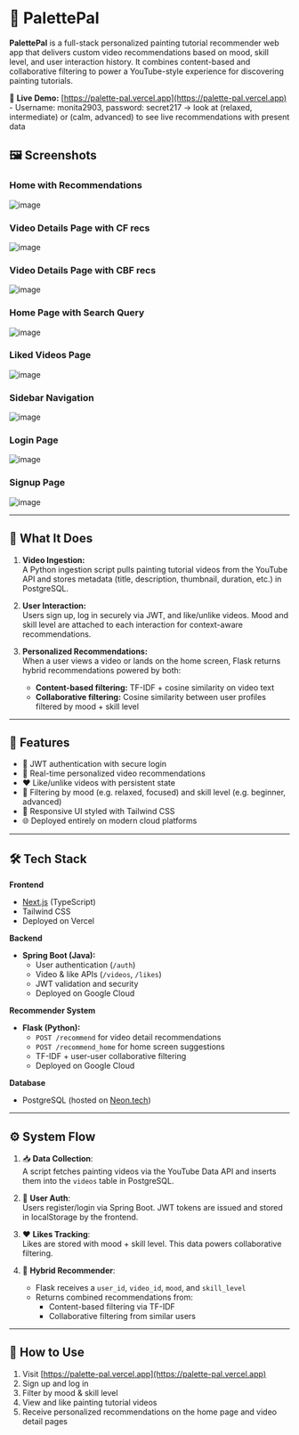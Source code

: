# 🎨 PalettePal

**PalettePal** is a full-stack personalized painting tutorial recommender web app that delivers custom video recommendations based on mood, skill level, and user interaction history. It combines content-based and collaborative filtering to power a YouTube-style experience for discovering painting tutorials.

🔗 **Live Demo:** [https://palette-pal.vercel.app](https://palette-pal.vercel.app)
      - Username: monita2903, password: secret217 -> look at (relaxed, intermediate) or (calm, advanced) to see live recommendations with present data

## 🖼️ Screenshots

### Home with Recommendations
![image](https://github.com/user-attachments/assets/247dbd6c-6883-4641-87f6-1311b6967f49)

### Video Details Page with CF recs
![image](https://github.com/user-attachments/assets/99ac1ec4-46aa-45d1-8935-f38a2fdc800e)

### Video Details Page with CBF recs
![image](https://github.com/user-attachments/assets/02a8e88e-ba32-476f-82b9-e5bce8b9dad9)

### Home Page with Search Query
![image](https://github.com/user-attachments/assets/46a5c845-d2c2-49a2-b1ad-882b9624d032)

### Liked Videos Page
![image](https://github.com/user-attachments/assets/50b10fa0-66ad-4f3d-ab1d-cd249433fe36)

### Sidebar Navigation 
![image](https://github.com/user-attachments/assets/6b9dee8e-6049-4ffd-9519-2604b69d389f)

### Login Page 
![image](https://github.com/user-attachments/assets/86ca2043-40f9-45f7-a5e3-a5175a40ea01)

### Signup Page
![image](https://github.com/user-attachments/assets/9fd7a46e-9f54-4454-a5d7-04f456b2b2fc)

---

## 🧠 What It Does

1. **Video Ingestion:**  
   A Python ingestion script pulls painting tutorial videos from the YouTube API and stores metadata (title, description, thumbnail, duration, etc.) in PostgreSQL.

2. **User Interaction:**  
   Users sign up, log in securely via JWT, and like/unlike videos. Mood and skill level are attached to each interaction for context-aware recommendations.

3. **Personalized Recommendations:**  
   When a user views a video or lands on the home screen, Flask returns hybrid recommendations powered by both:
   - **Content-based filtering:** TF-IDF + cosine similarity on video text
   - **Collaborative filtering:** Cosine similarity between user profiles filtered by mood + skill level

---

## 🚀 Features

- 🔐 JWT authentication with secure login
- 🧠 Real-time personalized video recommendations
- ❤️ Like/unlike videos with persistent state
- 🎯 Filtering by mood (e.g. relaxed, focused) and skill level (e.g. beginner, advanced)
- 🎨 Responsive UI styled with Tailwind CSS
- 🌐 Deployed entirely on modern cloud platforms

---

## 🛠️ Tech Stack

**Frontend**
- [Next.js](https://nextjs.org/) (TypeScript)
- Tailwind CSS
- Deployed on Vercel

**Backend**
- **Spring Boot (Java):**
  - User authentication (`/auth`)
  - Video & like APIs (`/videos`, `/likes`)
  - JWT validation and security
  - Deployed on Google Cloud

**Recommender System**
- **Flask (Python):**
  - `POST /recommend` for video detail recommendations
  - `POST /recommend_home` for home screen suggestions
  - TF-IDF + user-user collaborative filtering
  - Deployed on Google Cloud

**Database**
- PostgreSQL (hosted on [Neon.tech](https://neon.tech))

---

## ⚙️ System Flow

1. 📥 **Data Collection**:  
   A script fetches painting videos via the YouTube Data API and inserts them into the `videos` table in PostgreSQL.

2. 👤 **User Auth**:  
   Users register/login via Spring Boot. JWT tokens are issued and stored in localStorage by the frontend.

3. ❤️ **Likes Tracking**:  
   Likes are stored with mood + skill level. This data powers collaborative filtering.

4. 🧠 **Hybrid Recommender**:  
   - Flask receives a `user_id`, `video_id`, `mood`, and `skill_level`
   - Returns combined recommendations from:
     - Content-based filtering via TF-IDF
     - Collaborative filtering from similar users

---

## 🧪 How to Use

1. Visit [https://palette-pal.vercel.app](https://palette-pal.vercel.app)
2. Sign up and log in
3. Filter by mood & skill level
4. View and like painting tutorial videos
5. Receive personalized recommendations on the home page and video detail pages

